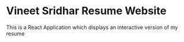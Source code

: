 # Vineet Sridhar Resume Website

This is a React Application which displays an interactive version of my resume
